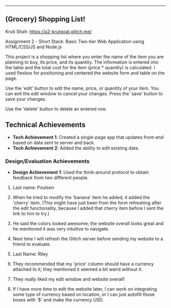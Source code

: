 ---
## (Grocery) Shopping List!

Kruti Shah: https://a2-krutgoat.glitch.me/

Assignment 2 - Short Stack: Basic Two-tier Web Application using HTML/CSS/JS and Node.js

This project is a shopping list where you enter the name of the item you are planning to buy, its price, and its quantity. The information is entered into the table and the total cost for the item (price * quantity) is calculated. I used flexbox for positioning and centered the website form and table on the page. 

Use the 'edit' button to edit the name, price, or quantity of your item. You can exit the edit window to cancel your changes. Press the 'save' button to save your changes.

Use the 'delete' button to delete an entered row.

## Technical Achievements
- **Tech Achievement 1**: Created a single-page app that updates front-end based on data sent to server and back. 
- **Tech Achievement 2**: Added the ability to edit existing data. 

### Design/Evaluation Achievements
- **Design Achievement 1**: Used the think-around protocol to obtain feedback from two different people. 

1. Last name: Poulsen
2. When he tried to modify the 'banana' item he added, it added the 'cherry' item. (This might have just been from the form refreshing after the edit functionality, because I added that cherry item before I sent the link to him to try.)
3. He said the colors looked awesome; the website overall looks great and he mentioned it was very intuitive to navigate. 
4. Next time I will refresh the Glitch server before sending my website to a friend to evaluate. 

1. Last Name: Riley
2. They recommended that my 'price' column should have a currency attached to it; they mentioned it seemed a bit weird without it. 
3. They really liked my edit window and website overall!
4. If I have more time to edit the website later, I can work on integrating some type of currency based on location, or I can just autofill those boxes with '$' and make the currency USD. 
